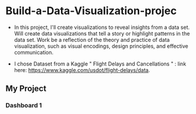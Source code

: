 # Build-a-Data-Visualization-projec

- In this project, I'll create visualizations to reveal insights from a data set. 
Will create data visualizations that tell a story or highlight patterns in the data set.
Work  be a reflection of the theory and practice of data visualization, such as visual encodings, design principles, and effective communication.

- I chose Dataset from a Kaggle " Flight Delays and Cancellations " : link here: https://www.kaggle.com/usdot/flight-delays/data.

## My Project

### Dashboard 1
